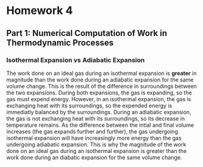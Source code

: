 
# Homework 4


## Part 1: Numerical Computation of Work in Thermodynamic Processes


### Isothermal Expansion vs Adiabatic Expansion

The work done on an ideal gas during an isothermal expansion is **greater** in magnitude than the work done during an adiabatic expansion for the same volume change. This is the result of the difference in surroundings between the two expansions. During both expansions, the gas is expanding, so the gas must expend energy. However, in an isothermal expansion, the gas is exchanging heat with its surroundings, so the expended energy is immediatly balanced by the surroundings. During an adiabatic expansion, the gas is not exchanging heat with its surroundings, so its decrease in temperature remains. As the difference between the intial and final volume increases (the gas expands further and further), the gas undergoing isothermal expansion will have increasingly more energy than the gas undergoing adiabatic expansion. This is why the magnitude of the work done on an ideal gas during an isothermal expansion is greater than the work done during an diabatic expansion for the same volume change.